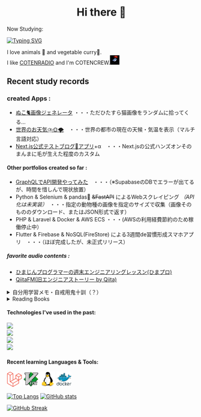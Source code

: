 <!--
**itachi-P/itachi-p** is a ✨ _special_ ✨ repository because its `README.md` (this file) appears on your GitHub profile.
Here are some ideas to get you started:
-->
<h1 align="center">Hi there 👋</h1>
Now Studying:

[![Typing SVG](https://readme-typing-svg.demolab.com?font=Ubuntu&weight=600&size=18&duration=2000&pause=1000&color=F7C358&background=19891D9B&width=600&height=30&lines=2024年3～6月英語→6～9月PHP×Laravel→10月リタイア決断;就活予定取り消し→以後は趣味でコーディング予定)](https://git.io/typing-svg)

I love animals **🐻** and vegetable curry🍛.  
I like <a href="https://www.youtube.com/c/cotenradio">COTENRADIO</a> and I'm COTENCREW.<img src="crew-logo-03.png" width="25"/><br>

## Recent study records

### created Apps :
  
- [ぬこ🐈画像ジェネレータ](https://random-cat-git-feature-itachi-p.vercel.app/)  ・・・ただひたすら猫画像をランダムに拾ってくる…
- [世界のお天気⛈️🌞🌪️](https://weather-report-react-ts.netlify.app/)　・・・世界の都市の現在の天候・気温を表示（マルチ言語対応）
- [Next.js公式テストブログ📝アプリ](https://nextjs-testapp02-blog.netlify.app/)+α　・・・Next.jsの公式ハンズオンそのまんまに毛が生えた程度のカスタム

#### Other portfolios created so far :

- [GraphQLでAPI開発やってみた](https://graphql-prisma-supabase.vercel.app/)　・・・（※SupabaseのDBでエラーが出てるが、時間を惜しんで現状放置）
- Python & Selenium & pandas🐼 ~~&FastAPI~~ によるWebスクレイピング _（API化は未実装）_　・・・指定の動物種の画像を指定のサイズで収集（画像そのもののダウンロード、またはJSON形式で返す）
- PHP & Laravel & Docker & AWS ECS ・・・(AWSの利用経費節約のため稼働停止中）
- Flutter & Firebase & NoSQL(FireStore) による3週間de習慣形成スマホアプリ　・・・（ほぼ完成したが、未正式リリース）

##### favorite audio contents :
  
- [ひまじんプログラマーの週末エンジニアリングレッスン(ひまプロ)](https://open.spotify.com/show/2uv9mONog0nr9q5YJJsvIt?si=e79fc99f3ecd4b8f)
- [QiitaFM(旧エンジニアストーリー by Qiita)](https://pitpa.jp/playlist/engineerstory)

<details>
  <summary>自分用学習メモ・自戒用鬼十訓（？）</summary>

## (2024.10.25更新)
- ITエンジニアとして職を得る最後の足掻きとして、**Javaの復習**及びJavaでの就活を一定期間行う。
- PHP & Laravel や Docker の学習は**一旦完全停止の上で**、 Java及びオブジェクト指向プログラミングの復習のみ毎日1時間程度行う。
- **Spring**を使って簡単なアプリケーションを作ってみるまでやる

### ~~当面PHP&Laravel, Vim, 英語のみに全集中する~~
- ~~分散癖を自制　**Laravel** & *Vim* & **英語** 以外やらない。~~
  - ~~他の言語・フレームワークや周辺技術（Rust、Docker、AWS、GoogleCloudRunなど）に食指を伸ばさないよう注意~~
  - ~~**Rust**やReact、スマホアプリ開発などの書籍や記事も読まないよう徹底する(**調べてしまったらやりたくなるが、今じゃない**)~~
- 英語学習も継続。特に単語と成句（イディオム）
- 今後ターミナルはMac標準及びiTerm2でなく、Rust製のWarpをメインで使用
- VSCodeの操作も極力Vimのキーバインドで行う（GoogleChromeでVimiumを使うかは要検討）
- [メルカリさんのバックエンドエンジニアによるVim(&Golang)ライブコーディング](https://www.youtube.com/watch?v=cWvAhmfZJZg)を定期的に観察する
- 毎日Vimに触れ続け、Vimmer道を邁進する

- 当面、セブ島スクール以外のIT学習は以下の教材のみを聖典とし、コレ1冊を**ちょうぜつ理解できるまで**他を一切やらない。
  - [『ちょうぜつソフトウェア設計入門――PHPで理解するオブジェクト指向の活用 Kindle版』](https://amzn.asia/d/eaqi55m)
- 個人開発もスクールと同じく PHP (& Laravel) で進める
- **自分で使いたいものを作る** 前提で、学習寄りの目的で進める

### 選択と集中 - 「やらないべきこと」に1秒も使わない

現在の興味対象
#### 優先順位1位のみ着手。複数同時並行しない

- **Rust**
- TDD(テスト駆動開発) **※「ちょうぜつ」本の6章で経験できる**
- スマホアプリのリリース
  - 言語はFlutterではなく、新たに**ReactNative**を学習する
- React & TypeScript で **Raycast**の新規拡張機能を自作?!

###### 方針 (やらないべきこと)

- SNSに時間を割き心砕くことを一定期間やめる。やむを得ない場合も**数分以内の閲覧のみ**
- **日本語文章記述をアウトプットと呼ばない。** むしろ当面は封印 forbidden writer
- Qiita記事や技術ブログ等も無理して書こうとしない。
- あれこれ付け足そうとする前に、「やらない」と決めたことをまずやらない。

- 目指すゴールの方向性
  - 設計・マネジメント・ブリッジSE・メンター等＞　外国人とのチームの一員　＞　自ら手を動かす受託開発（個人事業）＞ ス～パ～ハカー
  - 技術を極めるより、CSもある程度理解している設計・マネジメント・チーム運営寄りまたは教職・コーチ職経験を増やす
  - **あまり先のことを計画し過ぎても、だいたい予想通りにはならない**
</details>

<details>
  <summary>Reading Books</summary>

###### Now reading
- [『ちょうぜつソフトウェア設計入門――PHPで理解するオブジェクト指向の活用 Kindle版』](https://amzn.asia/d/eaqi55m)
- その他：[読書ミーター](https://bookmeter.com/users/1441045)
  
###### Recently read books:

- [達人プログラマー(第2版): 熟達に向けたあなたの旅](https://www.amazon.co.jp/dp/4274226298)
- (再読)[The Art of Readable Code](https://www.amazon.co.jp/dp/4873115655)
- [「頭のゴミ」を捨てれば、脳は一瞬で目覚める!](https://www.amazon.co.jp/dp/B00JP3222M/)
- [モチベーション3.0](https://www.amazon.co.jp/dp/4062144492)
- [SOFT SKILLS ソフトウェア開発者の人生マニュアル 第2版](https://www.amazon.co.jp/dp/4296000500/)
- [世界は贈与でできている　資本主義の「すきま」を埋める倫理学](https://www.amazon.co.jp//dp/B085NJC1HD/)
- [Humankind 希望の歴史(上・下)　人類が善き未来をつくるための18章](https://www.amazon.co.jp/dp/4163914072/)

</details>

#### Technologies I've used in the past:
<p align="left">
  <a href="https://skillicons.dev">
    <img src="https://skillicons.dev/icons?i=github,git,vscode,vim,bash,linux,aws,docker,mysql,postgres,graphql,prisma" /><br />
    <img src="https://skillicons.dev/icons?i=php,laravel,go,py,selenium,java,eclipse,c,cs,ruby,rails,solidity" /><br />
    <img src="https://skillicons.dev/icons?i=js,ts,react,nextjs,vercel,supabase,netlify,wordpress" /><br />
    <img src="https://skillicons.dev/icons?i=dart,flutter,androidstudio,gradle,firebase,gcp,bootstrap,sass,tailwind" /><br />
  </a>
</p>

#### Recent learning Languages & Tools:
<p align="left">
  <img src="https://raw.githubusercontent.com/devicons/devicon/master/icons/laravel/laravel-original.svg" alt="laravel" width="40" height="40"/>
  <img src="https://raw.githubusercontent.com/devicons/devicon/master/icons/vim/vim-original.svg" alt="vim" width="40" height="40"/>
  <img src="https://raw.githubusercontent.com/devicons/devicon/master/icons/linux/linux-original.svg" alt="linux" width="40" height="40"/> 
  <img src="https://raw.githubusercontent.com/devicons/devicon/master/icons/docker/docker-original-wordmark.svg" alt="docker" width="40" height="40"/>
</p>

[![Top Langs](https://github-readme-stats.vercel.app/api/top-langs/?username=itachi-p&layout=compact&theme=bear)](https://github.com/anuraghazra/github-readme-stats)
[![GitHub stats](https://github-readme-stats.vercel.app/api?username=itachi-p&show_icons=true&theme=flag-india)](https://streak-stats.demolab.com/demo/)

[![GitHub Streak](https://github-readme-streak-stats.herokuapp.com?user=itachi-p&theme=black-ice&date_format=%5BY.%5Dn.j&card_width=510)](https://git.io/streak-stats)
